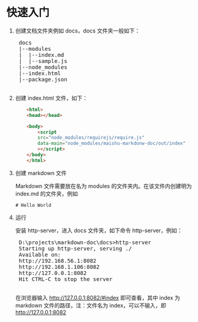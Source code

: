 # 快速入门


1. 创建文档文件夹例如 docs，docs 文件夹一般如下：

    <pre>
    docs
    |--modules
    |  |--index.md
    |  |--sample.js
    |--node_modules
    |--index.html
    |--package.json
    </pre>

1. 创建 index.html 文件，如下：

    ```html
        <html>
        <head></head>

        <body>
            <script
            src="node_modules/requirejs/require.js"
            data-main="node_modules/maishu-markdonw-doc/out/index"
            ></script>
        </body>
        </html>
    ```

1. 创建 markdown 文件
    
    Markdown 文件需要放在名为 modules 的文件夹内。在该文件内创建明为 index.md 的文件夹，例如

    ```
    # Hello World
    ```

1. 运行

    安装 http-server，进入 docs 文件夹，如下命令 http-server，例如：

    <pre>
    D:\projects\markdown-doc\docs>http-server
    Starting up http-server, serving ./
    Available on:
    http://192.168.56.1:8082
    http://192.168.1.106:8082
    http://127.0.0.1:8082
    Hit CTRL-C to stop the server
    </pre>

    在浏览器输入 http://127.0.0.1:8082/#index 即可查看，其中 index 为 markdown 文件的路径，注：文件名为 index，可以不输入，即 http://127.0.0.1:8082


